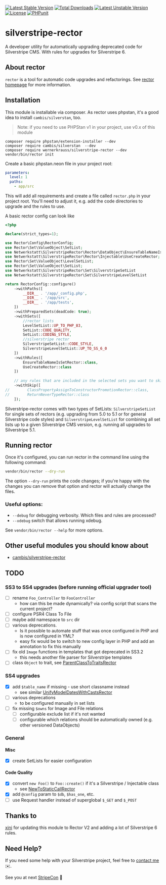 [![Latest Stable Version](http://poser.pugx.org/wernerkrauss/silverstripe-rector/v)](https://packagist.org/packages/wernerkrauss/silverstripe-rector) 
[![Total Downloads](http://poser.pugx.org/wernerkrauss/silverstripe-rector/downloads)](https://packagist.org/packages/wernerkrauss/silverstripe-rector) 
[![Latest Unstable Version](http://poser.pugx.org/wernerkrauss/silverstripe-rector/v/unstable)](https://packagist.org/packages/wernerkrauss/silverstripe-rector) 
[![License](http://poser.pugx.org/wernerkrauss/silverstripe-rector/license)](https://packagist.org/packages/wernerkrauss/silverstripe-rector) 
[![PHPunit](https://github.com/wernerkrauss/silverstripe-rector/actions/workflows/phpunit.yml/badge.svg)](https://github.com/wernerkrauss/silverstripe-rector/actions/workflows/phpunit.yml)

# silverstripe-rector
A developer utility for automatically upgrading deprecated code for Silverstripe CMS. With rules for upgrades for Silverstripe 6.

## About rector

`rector` is a tool for automatic code upgrades and refactorings. See [rector homepage](https://getrector.org/) for more information.

## Installation

This module is installable via composer. As rector uses phpstan, it's a good idea to install `cambis/silverstan`, too.

> Note: if you need to use PHPStan v1 in your project, use v0.x of this module

```
composer require phpstan/extension-installer --dev
composer require cambis/silverstan  --dev
composer require wernerkrauss/silverstripe-rector --dev
vendor/bin/rector init
```

Create a basic phpstan.neon file in your project root:

```yaml
parameters:
  level: 1
  paths:
    - app/src
```

This will add all requirements and create a file called `rector.php` in your project root. You'll need to adjust it, e.g. add the code directories to upgrade and the rules to use.

A basic rector config can look like

```php
<?php

declare(strict_types=1);

use Rector\Config\RectorConfig;
use Rector\Set\ValueObject\SetList;
use Netwerkstatt\SilverstripeRector\Rector\DataObject\EnsureTableNameIsSetRector;
use Netwerkstatt\SilverstripeRector\Rector\Injectable\UseCreateRector;
use Rector\Set\ValueObject\LevelSetList;
use Rector\Set\ValueObject\SetList;
use Netwerkstatt\SilverstripeRector\Set\SilverstripeSetList
use Netwerkstatt\SilverstripeRector\Set\SilverstripeLevelSetList

return RectorConfig::configure()
    ->withPaths([
        __DIR__ . '/app/_config.php',
        __DIR__ . '/app/src',
        __DIR__ . '/app/tests',
    ])
    ->withPreparedSets(deadCode: true);
    ->withSets([
        //rector lists
        LevelSetList::UP_TO_PHP_83,
        SetList::CODE_QUALITY,
        SetList::CODING_STYLE,
        //silverstripe rector
        SilverstripeSetList::CODE_STYLE,
        SilverstripeLevelSetList::UP_TO_SS_6_0
    ])
    ->withRules([
        EnsureTableNameIsSetRector::class,
        UseCreateRector::class
    ])
       
    // any rules that are included in the selected sets you want to skip
    ->withSkip([
//        ClassPropertyAssignToConstructorPromotionRector::class,
//        ReturnNeverTypeRector::class
    ]);
```

Silverstripe-rector comes with two types of SetLists: `SilverstripeSetList` for single sets of rectors (e.g. upgrading from 5.0 to 5.1 or for general Silverstripe code styles) and `SilverstripeLevelSetList` for combining all set lists up to a given Silverstripe CMS version, e.g. running all upgrades to Silverstripe 5.1.

## Running rector

Once it's configured, you can run rector in the command line using the following command:

```bash
vendor/bin/rector --dry-run 
```

The option `--dry-run` prints the code changes; if you're happy with the changes you can remove that option and rector will actually change the files.

### Useful options:

  - `--debug` for debugging verbosity. Which files and rules are processed?
  - `--xdebug` switch that allows running xdebug.

See `vendor/bin/rector --help` for more options.

## Other useful modules you should know about
* [cambis/silverstripe-rector](https://packagist.org/packages/cambis/silverstripe-rector)


## TODO

### SS3 to SS4 upgrades (before running official upgrader tool)
- [ ] rename `Foo_Controller` to `FooController`
  - how can this be made dynamically? via config script that scans the current project?
- [ ] configure PSR4 Class To File
- [ ] maybe add namespace to `src` dir
- [ ] various deprecations.
  -  Is it possible to automate stuff that was once configured in PHP and is now configured in YML?
  -  easy fix would be to switch to new config layer in PHP and add an annotation to fix this manually
- [ ] fix old `Image` functions in templates that got deprecated in SS3.2
  - this needs another file parser for Silverstripe templates
- [ ] class `Object` to trait, see [ParentClassToTraitsRector](https://github.com/rectorphp/rector/blob/main/docs/rector_rules_overview.md#parentclasstotraitsrector)

### SS4 upgrades
- [X] add `$table_name` if missing - use short classname instead
  - see similar [UnifyModelDatesWithCastsRector](https://github.com/rectorphp/rector-laravel/blob/main/src/Rector/Class_/UnifyModelDatesWithCastsRector.php)
- [ ] various deprecations
  - to be configured manually in set lists
- [ ] fix missing `$owns` for Image and File relations
  - [ ] configurable exclude list if it's not wanted
  - [ ] configurable which relations should be automatically owned (e.g. other versioned DataObjects)

### General
#### Misc
- [X] create SetLists for easier configuration

#### Code Quality
- [X] convert `new Foo()` to `Foo::create()` if it's a Silverstripe / Injectable class
  - see [NewToStaticCallRector](https://github.com/rectorphp/rector/blob/main/docs/rector_rules_overview.md#newtomethodcallrector)
- [X] add `@config` param to `$db`, `$has_one`, etc.
- [ ] use Request handler instead of superglobal `$_GET` and `$_POST`

## Thanks to
[xini](https://github.com/xini) for updating this module to Rector V2 and adding a lot of Silverstripe 6 rules.

## Need Help?

If you need some help with your Silverstripe project, feel free to [contact me](mailto:werner.krauss@netwerkstatt.at) ✉️.

See you at next [StripeCon](https://stripecon.eu) 👋
